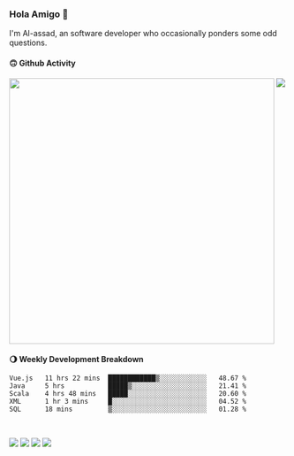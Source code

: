 ### Hola Amigo 🤣   

I'm Al-assad, an software developer who occasionally ponders some odd questions.  
 
#### 🙃 Github Activity 
<div>
  <img src="https://github-readme-stats.vercel.app/api?username=al-assad&show_icons=true" align="top" style="display: inline-block;" width="480"/>
  <img src="https://github-readme-stats.vercel.app/api/top-langs/?username=al-assad&hide=css,html&langs_count=8&layout=compact" align="top" style="display: inline-block;"/>
</div>

#### 🌖 Weekly Development Breakdown
<!--START_SECTION:waka-->
```text
Vue.js   11 hrs 22 mins  ████████████▒░░░░░░░░░░░░   48.67 % 
Java     5 hrs           █████▒░░░░░░░░░░░░░░░░░░░   21.41 % 
Scala    4 hrs 48 mins   █████░░░░░░░░░░░░░░░░░░░░   20.60 % 
XML      1 hr 3 mins     █░░░░░░░░░░░░░░░░░░░░░░░░   04.52 % 
SQL      18 mins         ▒░░░░░░░░░░░░░░░░░░░░░░░░   01.28 % 
```
<!--END_SECTION:waka-->

<br>

<a href="https://twitter.com/Alassad_dev"><img src="https://img.shields.io/badge/Twitter-@Alassad__dev-blue?style=flat&logo=twitter" /></a>
<a href="https://t.me/alassad_dev"><img src="https://img.shields.io/badge/Telegram-@alassad__dev-orange?style=flat&logo=telegram" /></a>
<a href="https://yulinying.notion.site"><img src="https://img.shields.io/badge/Notion-Al--assad's_Blog-red?style=flat&logo=notion" /></a>
<a href="https://yulinying.notion.site/Notes-0dbfb98e35034fd5ba4a21cea8006145"><img src="https://img.shields.io/badge/Notion-Al--assad's_Note-yellow?style=flat&logo=notion" /></a>


